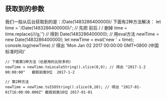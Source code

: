 ## 获取到的参数
我们一般从后台获取到的是：/Date(1483286400000)/
下面有2种方法解决：
    let time = '/Date(1483286400000)/';
    // 先把 前后 / / 删掉
    time = time.replace(/\//g,'')    // 得到 Date(1483286400000);
    // 用eval方法  newTime = new Date(1483286400000);
    let newTime = eval('new ' + time);
    conosle.log(newTime)  // 得出 'Mon Jan 02 2017 00:00:00 GMT+0800 (中国标准时间)'

    // 下面第1种方法（也是用的比较多的）
    newTime = newTime.toLocaleString().slice(0,9); // 得出 "2017-1-2 00:00:00"   截取前面9位  2017-1-2

    // 第2种方法
    newTime = newTime.toISOString().slice(0,10); // 得出 "2017-01-01T16:00:00.000Z" 截取前面10位 2017-01-01


